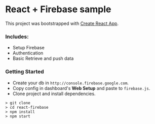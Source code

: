 # React + Firebase sample

This project was bootstrapped with [Create React App](https://github.com/facebookincubator/create-react-app).

### Includes:
- Setup Firebase
- Authentication
- Basic Retrieve and push data

### Getting Started
- Create your db in `http://console.firebase.google.com`.
- Copy config in dashboard's  **Web Setup** and paste to `firebase.js`.
- Clone project and install dependencies.
```
> git clone 
> cd react-firebase
> npm install
> npm start
```
